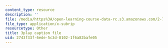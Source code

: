 ```yaml
---
content_type: resource
description: ''
file: /media/https%3A/open-learning-course-data-rc.s3.amazonaws.com/2-71-optics-spring-2009/2743f33f6ede5c3d81021f6a82bafe05_W-7gI87IG1A.vtt
file_type: application/x-subrip
resourcetype: Other
title: 3play caption file
uid: 2743f33f-6ede-5c3d-8102-1f6a82bafe05
---
```

